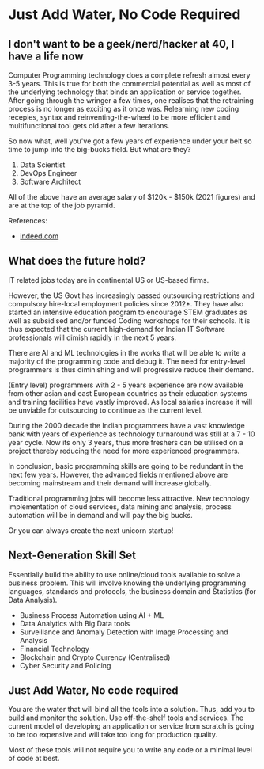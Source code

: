 # Just Add Water, No Code Required

## I don't want to be a geek/nerd/hacker at 40, I have a life now

Computer Programming technology does a complete refresh almost every 3-5 years. This is true for both the commercial potential as well as most of the underlying technology that binds an application or service together. After going through the wringer a few times, one realises that the retraining process is no longer as exciting as it once was. Relearning new coding recepies, syntax and reinventing-the-wheel to be more efficient and multifunctional tool gets old after a few iterations. 

So now what, well you've got a few years of experience under your belt so time to jump into the big-bucks field. But what are they?

1. Data Scientist
2. DevOps Engineer
3. Software Architect

All of the above have an average salary of $120k - $150k (2021 figures) and are at the top of the job pyramid. 

References:

- [indeed.com](https://www.indeed.com/career-advice/finding-a-job/highest-paying-computer-science-jobs)

## What does the future hold?

IT related jobs today are in continental US or US-based firms. 

However, the US Govt has increasingly passed outsourcing restrictions and compulsory hire-local employment policies since 2012*. They have also started an intensive education program to encourage STEM graduates as well as subsidised and/or funded Coding workshops for their schools. It is thus expected that the current high-demand for Indian IT Software professionals will dimish rapidly in the next 5 years.

There are AI and ML technologies in the works that will be able to write a majority of the programming code and debug it. The need for entry-level programmers is thus diminishing and will progressive reduce their demand.

(Entry level) programmers with 2 - 5 years experience are now available from other asian and east European countries as their education systems and training facilities have vastly improved. As local salaries increase it will be unviable for outsourcing to continue as the current level.

During the 2000 decade the Indian programmers have a vast knowledge bank with years of experience as technology turnaround was still at a 7 - 10 year cycle. Now its only 3 years, thus more freshers can be utilised on a project thereby reducing the need for more experienced programmers.

In conclusion, basic programming skills are going to be redundant in the next few years. However, the advanced fields mentioned above are becoming mainstream and their demand will increase globally.

Traditional programming jobs will become less attractive. New technology implementation of cloud services, data mining and analysis, process automation will be in demand and will pay the big bucks.

Or you can always create the next unicorn startup!

## Next-Generation Skill Set

Essentially build the ability to use online/cloud tools available to solve a business problem. This will involve knowing the underlying programming languages, standards and protocols, the business domain and Statistics (for Data Analysis).

- Business Process Automation using AI + ML
- Data Analytics with Big Data tools
- Surveillance and Anomaly Detection with Image Processing and Analysis
- Financial Technology
- Blockchain and Crypto Currency (Centralised)
- Cyber Security and Policing

## Just Add Water, No code required

You are the water that will bind all the tools into a solution. Thus, add you to build and monitor the solution. Use off-the-shelf tools and services. The current model of developing an application or service from scratch is going to be too expensive and will take too long for production quality.

Most of these tools will not require you to write any code or a minimal level of code at best.
